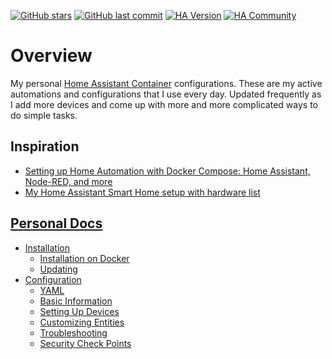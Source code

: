 [![GitHub stars](https://img.shields.io/github/stars/brucebentley/homeassistant.svg?style=plasticr)](https://github.com/brucebentley/homeassistant/stargazers)
[![GitHub last commit](https://img.shields.io/github/last-commit/brucebentley/homeassistant.svg?style=plasticr)](https://github.com/brucebentley/homeassistant/commits/master)
[![HA Version](https://img.shields.io/badge/Running%20Home%20Assistant-0.113.1%20-darkblue)](https://github.com/home-assistant/home-assistant/releases/latest)
[![HA Community](https://img.shields.io/badge/HA%20community-forum-orange)](https://community.home-assistant.io/u/brucebentley/summary)

# Overview

My personal [Home Assistant Container](https://home-assistant.io/) configurations. These are my active automations and configurations that I use every day. Updated frequently as I add more devices and come up with more and more complicated ways to do simple tasks.

## Inspiration

- [Setting up Home Automation with Docker Compose: Home Assistant, Node-RED, and more](https://www.wouterbulten.nl/blog/tech/home-automation-setup-docker-compose/)
- [My Home Assistant Smart Home setup with hardware list](https://www.wouterbulten.nl/blog/tech/home-assistant-smart-home-hardware-setup/)

## [Personal Docs](./docs)

- [Installation](./docs/installation/README.md)
  - [Installation on Docker](./docs/installation/docker.md)
  - [Updating](./docs/installation/updating.md)
- [Configuration](./docs/configuration/README.md)
  - [YAML](./docs/configuration/yaml.md)
  - [Basic Information](./docs/configuration/basic-information.md)
  - [Setting Up Devices](./docs/configuration/setting-up-devices.md)
  - [Customizing Entities](./docs/configuration/customizing-entities.md)
  - [Troubleshooting](./docs/configuration/troubleshooting.md)
  - [Security Check Points](./docs/configuration/security-check-points.md)
